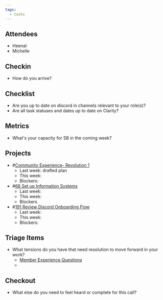 ```yaml
---
tags:
  - tasks
---
```

## Attendees
- Heenal
- Michelle

## Checkin
- How do you arrive?

## Checklist
- Are you up to date on discord in channels relevant to your role(s)?
- Are all task statuses and dates up to date on Clarity?

## Metrics
- What's your capacity for SB in the coming week?

## Projects
- #[Community Experience- Revolution 1](Community%20Experience-%20Revolution%201) 
	- Last week: drafted plan
	- This week:
	- Blockers:
- #[68 Set up Information Systems](68%20Set%20up%20Information%20Systems) 
	- Last week: 
	- This week:
	- Blockers
- #[191 Review Discord Onboarding Flow](191%20Review%20Discord%20Onboarding%20Flow) 
	- Last week:
	- This week: 
	- Blockers: 

## Triage Items
- What tensions do you have that need resolution to move forward in your work?
	- [Member Experience Questions](https://app.clarity.so/superbenefit/notes/d9ef05b5-01a8-4c99-9156-b3d42e23c5e1)
	- 

## Checkout
- What else do you need to feel heard or complete for this call?
